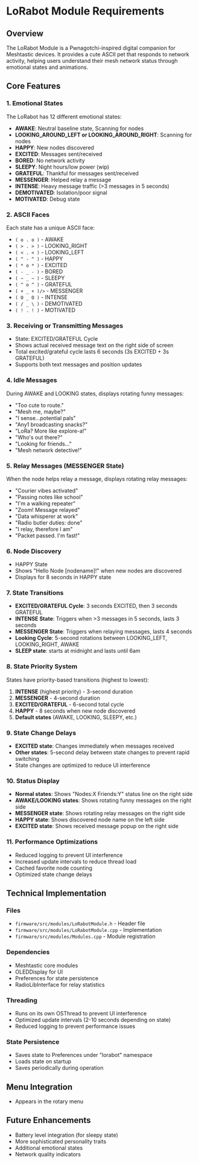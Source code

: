 # LoRabot Module Requirements

## Overview
The LoRabot Module is a Pwnagotchi-inspired digital companion for Meshtastic devices. It provides a cute ASCII pet that responds to network activity, helping users understand their mesh network status through emotional states and animations.

## Core Features

### 1. Emotional States
The LoRabot has 12 different emotional states:
- **AWAKE**: Neutral baseline state, Scanning for nodes
- **LOOKING_AROUND_LEFT or LOOKING_AROUND_RIGHT**: Scanning for nodes
- **HAPPY**: New nodes discovered
- **EXCITED**: Messages sent/received
- **BORED**: No network activity
- **SLEEPY**: Night hours/low power (wip)
- **GRATEFUL**: Thankful for messages sent/received
- **MESSENGER**: Helped relay a message
- **INTENSE**: Heavy message traffic (>3 messages in 5 seconds)
- **DEMOTIVATED**: Isolation/poor signal
- **MOTIVATED**: Debug state

### 2. ASCII Faces
Each state has a unique ASCII face:
- `( o . o )` - AWAKE
- `( > . > )` - LOOKING_RIGHT
- `( < . < )` - LOOKING_LEFT
- `( ^ - ^ )` - HAPPY
- `( * o * )` - EXCITED
- `( - _ - )` - BORED
- `( ~ _ ~ )` - SLEEPY
- `( ^ o ^ )` - GRATEFUL
- `( + _ + )/>` - MESSENGER
- `( O _ O )` - INTENSE
- `( / _ \ )` - DEMOTIVATED
- `( ! . ! )` - MOTIVATED

### 3. Receiving or Transmitting Messages
- State: EXCITED/GRATEFUL Cycle
- Shows actual received message text on the right side of screen
- Total excited/grateful cycle lasts 6 seconds (3s EXCITED + 3s GRATEFUL)
- Supports both text messages and position updates

### 4. Idle Messages
During AWAKE and LOOKING states, displays rotating funny messages:
- "Too cute to route."
- "Mesh me, maybe?"
- "I sense...potential pals"
- "Any1 broadcasting snacks?"
- "LoRa? More like explore-a!"
- "Who's out there?"
- "Looking for friends..."
- "Mesh network detective!"

### 5. Relay Messages (MESSENGER State)
When the node helps relay a message, displays rotating relay messages:
- "Courier vibes activated"
- "Passing notes like school"
- "I'm a walking repeater"
- "Zoom! Message relayed"
- "Data whisperer at work"
- "Radio butler duties: done"
- "I relay, therefore I am"
- "Packet passed. I'm fast!"

### 6. Node Discovery
- HAPPY State
- Shows "Hello Node [nodename]!" when new nodes are discovered
- Displays for 8 seconds in HAPPY state

### 7. State Transitions
- **EXCITED/GRATEFUL Cycle**: 3 seconds EXCITED, then 3 seconds GRATEFUL
- **INTENSE State**: Triggers when >3 messages in 5 seconds, lasts 3 seconds
- **MESSENGER State**: Triggers when relaying messages, lasts 4 seconds
- **Looking Cycle**: 5-second rotations between LOOKING_LEFT, LOOKING_RIGHT, AWAKE
- **SLEEP state**: starts at midnight and lasts until 6am

### 8. State Priority System
States have priority-based transitions (highest to lowest):
1. **INTENSE** (highest priority) - 3-second duration
2. **MESSENGER** - 4-second duration  
3. **EXCITED/GRATEFUL** - 6-second total cycle
4. **HAPPY** - 8 seconds when new node discovered
5. **Default states** (AWAKE, LOOKING, SLEEPY, etc.)

### 9. State Change Delays
- **EXCITED state**: Changes immediately when messages received
- **Other states**: 5-second delay between state changes to prevent rapid switching
- State changes are optimized to reduce UI interference

### 10. Status Display
- **Normal states**: Shows "Nodes:X Friends:Y" status line on the right side
- **AWAKE/LOOKING states**: Shows rotating funny messages on the right side
- **MESSENGER state**: Shows rotating relay messages on the right side
- **HAPPY state**: Shows discovered node name on the left side
- **EXCITED state**: Shows received message popup on the right side

### 11. Performance Optimizations
- Reduced logging to prevent UI interference
- Increased update intervals to reduce thread load
- Cached favorite node counting
- Optimized state change delays

## Technical Implementation

### Files
- `firmware/src/modules/LoRabotModule.h` - Header file
- `firmware/src/modules/LoRabotModule.cpp` - Implementation
- `firmware/src/modules/Modules.cpp` - Module registration

### Dependencies
- Meshtastic core modules
- OLEDDisplay for UI
- Preferences for state persistence
- RadioLibInterface for relay statistics

### Threading
- Runs on its own OSThread to prevent UI interference
- Optimized update intervals (2-10 seconds depending on state)
- Reduced logging to prevent performance issues

### State Persistence
- Saves state to Preferences under "lorabot" namespace
- Loads state on startup
- Saves periodically during operation

## Menu Integration
- Appears in the rotary menu


## Future Enhancements
- Battery level integration (for sleepy state)
- More sophisticated personality traits
- Additional emotional states
- Network quality indicators